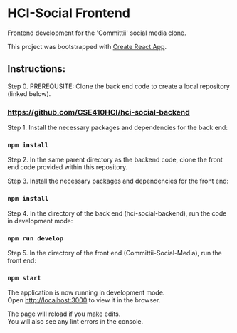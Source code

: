# HCI-Social Frontend
Frontend development for the 'Committii' social media clone.

This project was bootstrapped with [Create React App](https://github.com/facebook/create-react-app).


## Instructions:

Step 0. PREREQUSITE: Clone the back end code to create a local repository (linked below).

### https://github.com/CSE410HCI/hci-social-backend

Step 1. Install the necessary packages and dependencies for the back end: 

### `npm install`

Step 2. In the same parent directory as the backend code, clone the front end code provided within this repository.

Step 3. Install the necessary packages and dependencies for the front end: 

### `npm install`

Step 4. In the directory of the back end (hci-social-backend), run the code in development mode:

### `npm run develop`

Step 5. In the directory of the front end (Committii-Social-Media), run the front end:

### `npm start`

The application is now running in development mode.<br />
Open [http://localhost:3000](http://localhost:3000) to view it in the browser.

The page will reload if you make edits.<br />
You will also see any lint errors in the console.
